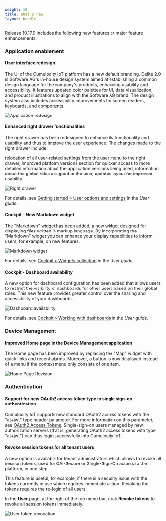 ```yaml
---
weight: 10
title: What´s new
layout: bundle
---
```


Release 10.17.0 includes the following new features or major feature enhancements.

### Application enablement

#### User interface redesign

The UI of the Cumulocity IoT platform has a new default branding. Delite 2.0 is Software AG's in-house design system aimed at establishing a common design language for the company's products, enhancing usability and accessibility. It features updated color palettes for UI, data visualization, and product illustrations to align with the Software AG brand. The design system also includes accessibility improvements for screen readers, keyboards, and components.

![Application redesign](/images/release-notes/ux-redesign.png)

#### Enhanced right drawer functionalities

The right drawer has been redesigned to enhance its functionality and usability and thus to improve the user experience. The changes made to the right drawer include:

relocation of all user-related settings from the user menu to the right drawer,
improved platform versions section for quicker access to more detailed information about the application versions being used,
information about the global roles assigned to the user,
updated layout for improved usability.

![Right drawer](/images/release-notes/right-drawer.png)

For details, see [Getting started > User options and settings](https://cumulocity.com/guides/10.17.0/users-guide/getting-started/#user-settings) in the *User guide*.


#### Cockpit - New Markdown widget

The "Markdown" widget has been added, a new widget designed for displaying files written in markup language. By incorporating the "Markdown" widget you can enhance your display capabilities to inform users, for example, on new features.

![Markdown widget](/images/release-notes/markdown-widget.png)

For details, see [Cockpit > Widgets collection](https://cumulocity.com/guides/10.17.0/users-guide/cockpit/#widgets-collection) in the *User guide*.

#### Cockpit - Dashboard availability

A new option for dashboard configuration has been added that allows users to restrict the visibility of dashboards for other users based on their global roles. This new feature provides greater control over the sharing and accessibility of your dashboards.

![Dashboard availability](/images/release-notes/dashboard-availability.png)

For details, see [Cockpit > Working with dashboards](https://cumulocity.com/guides/10.17.0/users-guide/cockpit/#dashboards) in the *User guide*.

### Device Management

#### Improved Home page in the Device Management application

The Home page has been improved by replacing the "Map" widget with quick links and recent alarms. Moreover, a button is now displayed instead of a menu if the context menu only consists of one item.

![Home Page Revision](/images/release-notes/home-page-revision.png)

### Authentication

#### Support for new OAuth2 access token type in single sign-on authentication

Cumulocity IoT supports new standard OAuth2 access tokens with the "at+jwt" type header parameter. For more information on this parameter, see [OAuth2 Access Tokens](https://datatracker.ietf.org/doc/html/rfc9068#name-header).
Single-sign-on users managed by new authorization servers (that is, generating OAuth2 access tokens with type "at+jwt") can thus login successfully into Cumulocity IoT.

#### Revoke session tokens for all tenant users

A new option is available for tenant administrators which allows to revoke all session tokens, used for OAI-Secure or Single-Sign-On access to the platform, in one step.

This feature is useful, for example, if there is a security issue with the tokens currently in use which requires immediate action. Revoking the tokens requires the re-login of all users.

In the **User** page, at the right of the top menu bar, click **Revoke tokens** to revoke all session tokens immediately.

![User token revocation](/images/release-notes/admin-users-list.png)
